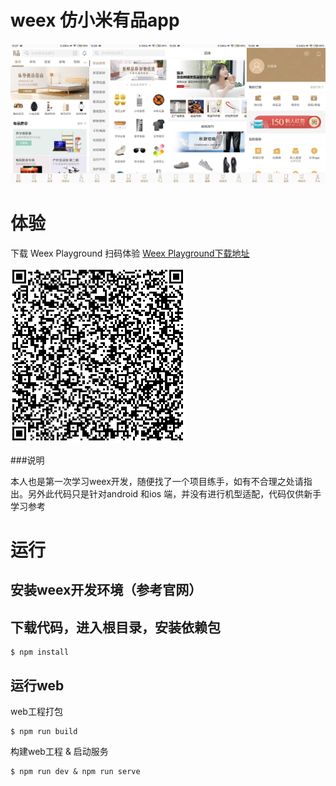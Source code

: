 
# weex 仿小米有品app

![](https://github.com/lidiwo/weex_youpin/blob/master/image.png)

# 体验

下载 Weex Playground 扫码体验 [Weex Playground下载地址](http://weex.apache.org/cn/playground.html)

![](https://github.com/lidiwo/weex_youpin/blob/master/qrCode.png)

###说明

本人也是第一次学习weex开发，随便找了一个项目练手，如有不合理之处请指出。另外此代码只是针对android 和ios 端，并没有进行机型适配，代码仅供新手学习参考

# 运行

## 安装weex开发环境（参考官网）

## 下载代码，进入根目录，安装依赖包

```
$ npm install
```

## 运行web

web工程打包

```
$ npm run build
```

构建web工程 & 启动服务

```
$ npm run dev & npm run serve
```
